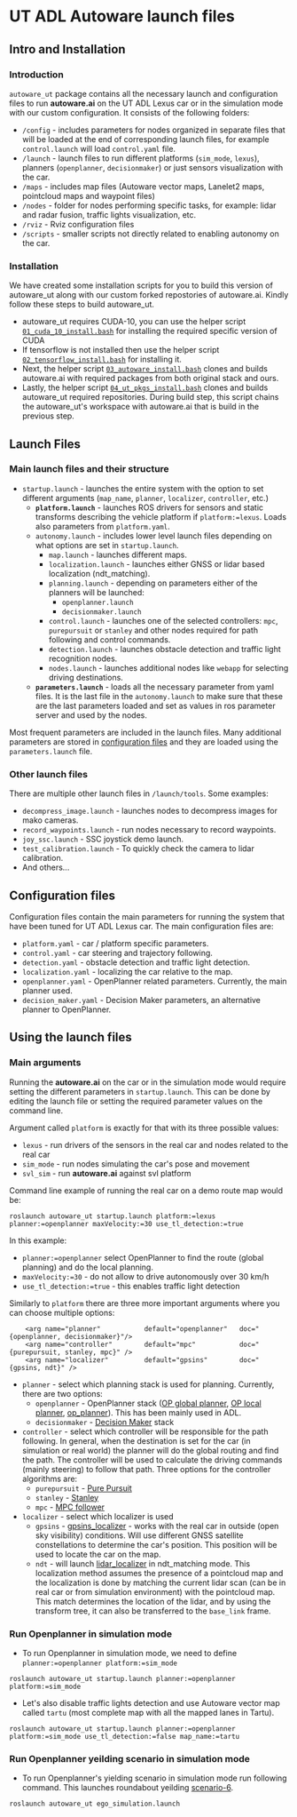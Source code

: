 # UT ADL Autoware launch files


## Intro and Installation

### Introduction

`autoware_ut` package contains all the necessary launch and configuration files to run **autoware.ai** on the UT ADL Lexus car or in the simulation mode with our custom configuration. It consists of the following folders:

- `/config` - includes parameters for nodes organized in separate files that will be loaded at the end of corresponding launch files, for example `control.launch` will load `control.yaml` file.
- `/launch` - launch files to run different platforms (`sim_mode`, `lexus`), planners (`openplanner`, `decisionmaker`) or just sensors visualization with the car.
- `/maps` - includes map files (Autoware vector maps, Lanelet2 maps, pointcloud maps and waypoint files)
- `/nodes` - folder for nodes performing specific tasks, for example: lidar and radar fusion, traffic lights visualization, etc.
- `/rviz` - Rviz configuration files
- `/scripts` - smaller scripts not directly related to enabling autonomy on the car. 

### Installation

We have created some installation scripts for you to build this version of autoware_ut along with our custom forked repostories of autoware.ai. Kindly follow these steps to build autoware_ut.

- autoware_ut requires CUDA-10, you can use the helper script [`01_cuda_10_install.bash`](https://github.com/MahirGulzar/autoware_ut/tree/master/scripts/01_cuda_10_install.bash) for installing the required specific version of CUDA
- If tensorflow is not installed then use the helper script [`02_tensorflow_install.bash`](https://github.com/MahirGulzar/autoware_ut/tree/master/scripts/02_tensorflow_install.bash) for installing it.
- Next, the helper script [`03_autoware_install.bash`](https://github.com/MahirGulzar/autoware_ut/tree/master/scripts/03_autoware_install.bash) clones and builds autoware.ai with required packages from both original stack and ours.
- Lastly, the helper script [`04_ut_pkgs_install.bash`](https://github.com/MahirGulzar/autoware_ut/tree/master/scripts/04_ut_pkgs_install.bash) clones and builds autoware_ut required repositories. During build step, this script chains the autoware_ut's workspace with autoware.ai that is build in the previous step.
 
## Launch Files

### Main launch files and their structure
- `startup.launch` - launches the entire system with the option to set different arguments (`map_name`, `planner`, `localizer`, `controller`, etc.)
	- **`platform.launch`** - launches ROS drivers for sensors and static transforms describing the vehicle platform if `platform:=lexus`. Loads also parameters from `platform.yaml`.
	- `autonomy.launch` - includes lower level launch files depending on what options are set in `startup.launch`.
		- `map.launch` - launches different maps.
		- `localization.launch` - launches either GNSS or lidar based localization (ndt_matching).
		- `planning.launch` - depending on parameters either of the planners will be launched:
            - `openplanner.launch`
            - `decisionmaker.launch`
		- `control.launch` - launches one of the selected controllers: `mpc`, `purepursuit` or `stanley` and other nodes required for path following and control commands.
		- `detection.launch` - launches obstacle detection and traffic light recognition nodes.
		- `nodes.launch` - launches additional nodes like `webapp` for selecting driving destinations.
    - **`parameters.launch`** - loads all the necessary parameter from yaml files. It is the last file in the `autonomy.launch` to make sure that these are the last parameters loaded and set as values in ros parameter server and used by the nodes.


Most frequent parameters are included in the launch files. Many additional parameters are stored in [configuration files](#configuration-files) and they are loaded using the `parameters.launch` file.


### Other launch files

There are multiple other launch files in `/launch/tools`. Some examples:
- `decompress_image.launch` - launches nodes to decompress images for mako cameras.
- `record_waypoints.launch` - run nodes necessary to record waypoints.
- `joy_ssc.launch` - SSC joystick demo launch.
- `test_calibration.launch` - To quickly check the camera to lidar calibration.
- And others...


## Configuration files

Configuration files contain the main parameters for running the system that have been tuned for UT ADL Lexus car. The main configuration files are:
- `platform.yaml` - car / platform specific parameters. 
- `control.yaml` - car steering and trajectory following.
- `detection.yaml` - obstacle detection and traffic light detection.
- `localization.yaml` - localizing the car relative to the map. 
- `openplanner.yaml` - OpenPlanner related parameters. Currently, the main planner used.
- `decision_maker.yaml` - Decision Maker parameters, an alternative planner to OpenPlanner.


## Using the launch files

### Main arguments

Running the **autoware.ai** on the car or in the simulation mode would require setting the different parameters in `startup.launch`. This can be done by editing the launch file or setting the required parameter values on the command line.

Argument called `platform` is exactly for that with its three possible values:
- `lexus` - run drivers of the sensors in the real car and nodes related to the real car
- `sim_mode` - run nodes simulating the car's pose and movement
- `svl_sim` - run **autoware.ai** against svl platform

Command line example of running the real car on a demo route map would be:

```
roslaunch autoware_ut startup.launch platform:=lexus planner:=openplanner maxVelocity:=30 use_tl_detection:=true
```
In this example:
- `planner:=openplanner` select OpenPlanner to find the route (global planning) and do the local planning.
- `maxVelocity:=30` - do not allow to drive autonomously over 30 km/h
- `use_tl_detection:=true` - this enables traffic light detection

Similarly to `platform` there are three more important arguments where you can choose multiple options:
```
    <arg name="planner"           default="openplanner"   doc="{openplanner, decisionmaker}"/>
    <arg name="controller"        default="mpc"           doc="{purepursuit, stanley, mpc}" />
    <arg name="localizer"         default="gpsins"        doc="{gpsins, ndt}" />
```

- `planner` - select which planning stack is used for planning. Currently, there are two options:
  - `openplanner` - OpenPlanner stack ([OP global planner](https://github.com/MahirGulzar/core_planning/tree/feature/prediction/op_global_planner), [OP local planner](https://github.com/MahirGulzar/core_planning/tree/feature/prediction/op_local_planner), [op_planner](https://github.com/MahirGulzar/common/tree/feature/prediction/op_planner)). This has been mainly used in ADL.
  - `decisionmaker` - [Decision Maker](https://github.com/MahirGulzar/core_planning/tree/feature/prediction/decision_maker) stack
- `controller` - select which controller will be responsible for the path following. In general, when the destination is set for the car (in simulation or real world) the planner will do the global routing and find the path. The controller will be used to calculate the driving commands (mainly steering) to follow that path. Three options for the controller algorithms are:
  - `purepursuit` - [Pure Pursuit](https://github.com/MahirGulzar/core_planning/tree/feature/prediction/pure_pursuit)
  - `stanley` - [Stanley](https://github.com/MahirGulzar/core_planning/tree/feature/prediction/stanley_controller)
  - `mpc` - [MPC follower](https://github.com/MahirGulzar/core_planning/tree/feature/prediction/mpc_follower)
- `localizer` - select which localizer is used
  - `gpsins` - [gpsins_localizer](https://github.com/astuff/autoware.ai-core_perception/tree/as/master/gpsins_localizer) - works with the real car in outside (open sky visibility) conditions. Will use different GNSS satellite constellations to determine the car's position. This position will be used to locate the car on the map.
  - `ndt` - will launch [lidar_localizer](https://github.com/astuff/autoware.ai-core_perception/tree/as/master/lidar_localizer) in ndt_matching mode. This localization method assumes the presence of a pointcloud map and the localization is done by matching the current lidar scan (can be in real car or from simulation environment) with the pointcloud map. This match determines the location of the lidar, and by using the transform tree, it can also be transferred to the `base_link` frame.

### Run Openplanner in simulation mode

* To run Openplanner in simulation mode, we need to define `planner:=openplanner platform:=sim_mode`

```
roslaunch autoware_ut startup.launch planner:=openplanner platform:=sim_mode
```

* Let's also disable traffic lights detection and use Autoware vector map called `tartu` (most complete map with all the mapped lanes in Tartu).

```
roslaunch autoware_ut startup.launch planner:=openplanner platform:=sim_mode use_tl_detection:=false map_name:=tartu
```


### Run Openplanner yeilding scenario in simulation mode

* To run Openplanner's yielding scenario in simulation mode run following command. This launches roundabout yeilding [scenario-6](https://github.com/MahirGulzar/autoware_ut/tree/master/config/scenario_configs/delta_roundabout/scenario_6).

```
roslaunch autoware_ut ego_simulation.launch
```
